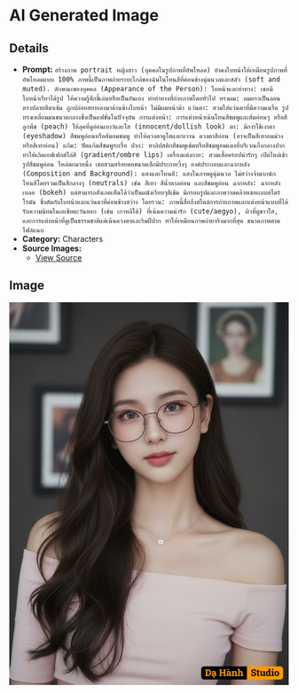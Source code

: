 # AI Generated Image

## Details
- **Prompt:** `สร้างภาพ portrait หญิงสาว (บุคคลในรูปภาพที่อัพโหลด) ยังคงใบหน้าให้เหมือนรูปภาพที่อัพโหลดแบบ 100%
ภาพนี้เป็นภาพถ่ายระยะใกล้ของฉันในโทนสีที่ค่อนข้างนุ่มนวลและสลัว (soft and muted).
ลักษณะของบุคคล (Appearance of the Person):
ใบหน้าและท่าทาง: เธอมีใบหน้าเรียวได้รูป ให้ความรู้สึกขี้เล่นหรือเป็นกันเอง ทำท่าทางที่ถ่ายภาพโดยทั่วไป
ทรงผม: ผมยาวเป็นลอนตรงปลายสีดำเข้ม ถูกปล่อยสยายลงมาด้านข้างใบหน้า ไม่มีผมหน้าม้า
แว่นตา: สวมใส่แว่นตาที่มีความเนริ์ด รูปทรงเหลี่ยมมนขนาดกลางซึ่งเป็นแฟชั่นในปัจจุบัน
การแต่งหน้า: การแต่งหน้าเน้นโทนสีชมพูและส้มอ่อนๆ หรือสีลูกพีช (peach) ให้ลุคที่ดูอ่อนเยาว์และใส (innocent/dollish look)
ตา: มีการใช้เงาตา (eyeshadow) สีชมพูอ่อนหรือส้มอมชมพู ทำให้ดวงตาดูโตและหวาน ดวงตาสีอ่อน (อาจเป็นสีเทาอมม่วงหรือสีเทาอ่อน)
แก้ม: ปัดแก้มสีชมพูระเรื่อ
ปาก: ทาลิปสติกสีชมพูเข้มหรือสีชมพูอมแดงที่บริเวณกึ่งกลางปาก ทำให้เกิดเอฟเฟกต์ไล่สี (gradient/ombre lips)
เครื่องแต่งกาย: สวมเสื้อครอปน่ารักๆ เปิดไหล่เข้ารูปสีชมพูอ่อน ไหล่ตกมาหนึ่ง
เธอสวมสร้อยคอขนาดเล็กมีประกายวิ้งๆ
องค์ประกอบและฉากหลัง (Composition and Background):
แสงและโทนสี: แสงในภาพดูนุ่มนวล ไม่สว่างจ้ามากนัก โทนสีโดยรวมเป็นสีกลางๆ (neutrals) เช่น สีเทา สีน้ำตาลอ่อน และสีชมพูอ่อน
ฉากหลัง: ฉากหลังเบลอ (bokeh) แต่สามารถสังเกตเห็นได้ว่าเป็นผนังเรียบๆสีเข้ม มีกรอบรูปและภาพวาดคล้ายเธอเเบบสไตร์โรมัน ซึ่งตัดกับใบหน้าและแว่นตาที่ค่อนข้างสว่าง
โดยรวม: ภาพนี้สื่อถึงสไตล์การถ่ายภาพและแต่งหน้าแบบที่ได้รับความนิยมในเอเชียตะวันออก (เช่น เกาหลีใต้) ที่เน้นความน่ารัก (cute/aegyo), ผิวที่ดูขาวใส, และการแต่งหน้าที่ดูเป็นธรรมชาติแต่เน้นดวงตาและริมฝีปาก
ทำให้เหมือนภาพถ่ายจริงมากที่สุด
ขนาดภาพตามไฟล์แนบ`
- **Category:** Characters
- **Source Images:**
  - [View Source](https://raw.githubusercontent.com/lenzcomvth/Somethings/main/Models/Female/Female3.jpg)

## Image
![AI Generated Image](./image-2025-10-20T08-51-04-659Z-by45t.png)
